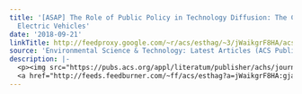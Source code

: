 ```yaml
---
title: '[ASAP] The Role of Public Policy in Technology Diffusion: The Case of Plug-in
  Electric Vehicles'
date: '2018-09-21'
linkTitle: http://feedproxy.google.com/~r/acs/esthag/~3/jWaikgrF8HA/acs.est.8b01149
source: 'Environmental Science & Technology: Latest Articles (ACS Publications)'
description: |-
  <p><img src="https://pubs.acs.org/appl/literatum/publisher/achs/journals/content/esthag/0/esthag.ahead-of-print/acs.est.8b01149/20180920/images/medium/es-2018-011494_0002.gif" alt="TOC Graphic"/></p><div><cite>Environmental Science & Technology</cite></div><div>DOI: 10.1021/acs.est.8b01149</div><div class="feedflare">
  <a href="http://feeds.feedburner.com/~ff/acs/esthag?a=jWaikgrF8HA:gja5xtPLQ74:yIl2AUoC8zA"><img src="http://feeds.feedburner.com/~ff/acs/esthag?d=yIl2AUoC8zA" border="0"></img></a>
---
```

